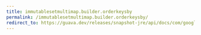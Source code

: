 ```yaml
---
title: immutablesetmultimap.builder.orderkeysby
permalink: /immutablesetmultimap.builder.orderkeysby/
redirect_to: https://guava.dev/releases/snapshot-jre/api/docs/com/google/common/collect/ImmutableSetMultimap.Builder.html#orderKeysBy-java.util.Comparator-
---
```

